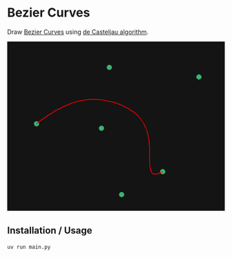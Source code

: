 # Bezier Curves

Draw [Bezier Curves](https://fr.wikipedia.org/wiki/Courbe_de_B%C3%A9zier) using [de Casteljau algorithm](https://fr.wikipedia.org/wiki/Algorithme_de_Casteljau).

![Example](example.png)

## Installation / Usage

```bash
uv run main.py
```
